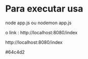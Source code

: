 

# Para executar usa

node app.js ou nodemon app.js 

o link : http://localhost:8080/index

http://localhost:8080/index


#64c4d2